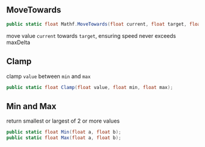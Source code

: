## MoveTowards
```csharp
public static float Mathf.MoveTowards(float current, float target, float maxDelta);
```

move value `current` towards `target`, ensuring speed never exceeds maxDelta

## Clamp
clamp `value` between `min` and `max`
```csharp
public static float Clamp(float value, float min, float max); 
```

## Min and Max
return smallest or largest of 2 or more values
```csharp
public static float Min(float a, float b); 
public static float Max(float a, float b); 
```

